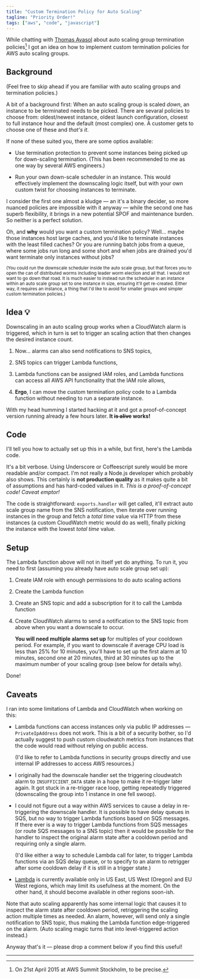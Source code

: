 ```yaml
---
title: "Custom Termination Policy for Auto Scaling"
tagline: "Priority Order!"
tags: ["aws", "code", "javascript"]
---
```


While chatting with [Thomas Avasol](https://twitter.com/avasol) about
auto scaling group termination policies[^1] I got an idea on how to
implement custom termination policies for AWS auto scaling groups.

## Background

(Feel free to skip ahead if you are familiar with auto scaling groups
and termination policies.)

A bit of a background first: When an auto scaling group is scaled
*down*, an instance to be terminated needs to be picked. There are
sevaral policies to choose from: oldest/newest instance, oldest launch
configuration, closest to full instance hour and the default (most
complex) one. A customer gets to choose one of these and *that's
it*.

If none of these suited you, there are some optios available:

* Use termination protection to prevent some instances being picked up
  for down-scaling termination. (This has been recommended to me as
  one way by several AWS engineers.)

* Run your own down-scale scheduler in an instance. This would
  effectively implement the downscaling logic itself, but with your
  own custom twist for choosing instances to terminate.

I consider the first one almost a kludge — an it's a binary decider,
so more nuanced policies are impossible with it anyway — while the
second one has superb flexibility, it brings in a new potential SPOF
and maintenance burden. So neither is a perfect solution.

Oh, and **why** would you want a custom termination policy? Well…
maybe those instances host large caches, and you'd like to terminate
instances with the least filled caches? Or you are running batch jobs
from a queue, where some jobs run long and some short and when jobs
are drained you'd want terminate only instances without jobs?

<small>(You could run the downscale scheduler inside the auto scale
group, but that forces you to open the can of distributed worms
including leader worm election and all that. I would not want to go
down that road. It is much easier to instead run the scheduler in an
instance within an auto scale group set to one instance in size,
ensuring it'll get re-created. Either way, it requires an instance, a
thing that I'd like to avoid for smaller groups and simpler custom
termination policies.)</small>

## Idea &#128161;

Downscaling in an auto scaling group works when a CloudWatch alarm is
triggered, which in turn is set to trigger an scaling action that then
changes the desired instance count.

1. Now… alarms can also send notifications to SNS topics,

2. SNS topics can trigger Lambda functions,

3. Lambda functions can be assigned IAM roles, and Lambda functions
   can access all AWS API functionality that the IAM role allows,

4. **Ergo**, I can move the custom termination policy code to a Lambda
   function without needing to run a separate instance.

With my head humming I started hacking at it and got a
proof-of-concept version running already a few hours later.
**It <strike>is alive</strike> works!**

## Code

I'll tell you how to actually set up this in a while, but first,
here's the Lambda code.

<script src="https://gist.github.com/santtu/7e759d30f11dca78e3cf.js"></script>

It's a bit verbose. Using Underscore or Coffeescript surely would be
more readable and/or compact. I'm not really a Node.js developer which
probably also shows. This certainly is **not production quality** as
it makes quite a bit of assumptions and has hard-coded values in
it. *This is a proof-of-concept code!  Caveat emptor!*

The code is straightforward: `exports.handler` will get called, it'll
extract auto scale group name from the SNS notification, then iterate
over running instances in the group and fetch a *total time* value via
HTTP from these instances (a custom CloudWatch metric would do as
well), finally picking the instance with the lowest *total time*
value.

## Setup

The Lambda function above will not in itself yet do anything. To run
it, you need to first (assuming you already have auto scale group set
up):

1. Create IAM role with enough permissions to do auto scaling actions
2. Create the Lambda function
3. Create an SNS topic and add a subscription for it to call the Lambda
   function
4. Create CloudWatch alarms to send a notification to the SNS topic
   from above when you want a downscale to occur.

   **You will need multiple alarms set up** for multiples of your
   cooldown period. For example, if you want to downscale if average
   CPU load is less than 25% for 10 minutes, you'll have to set up the
   first alarm at 10 minutes, second one at 20 minutes, third at 30
   minutes up to the maximum number of your scaling group (see below
   for details why).

Done!

## Caveats

I ran into some limitations of Lambda and CloudWatch when working on
this:

* Lambda functions can access instances only via public IP addresses —
  `PrivateIpAddress` does not work. This is a bit of a security
  bother, so I'd actually suggest to push custom cloudwatch metrics
  from instances that the code would read without relying on public
  access.

  (I'd like to refer to Lambda functions in security groups directly
  and use internal IP addresses to access AWS resources.)

* I originally had the downscale handler set the triggering cloudwatch
  alarm to `INSUFFICIENT_DATA` state in a hope to make it re-trigger
  later again. It got stuck in a re-trigger race loop, getting
  repeatedly triggered (downscaling the group into 1 instance in one
  fell swoop).

* I could not figure out a way within AWS services to cause a delay in
  re-triggering the downscale handler. It is possible to have delay
  queues in SQS, but no way to trigger Lambda functions based on SQS
  messages. If there ever is a way to trigger Lambda functions from
  SQS messages (or route SQS messages to a SNS topic) then it would be
  possible for the handler to inspect the original alarm state after a
  cooldown period and requiring only a single alarm.

  (I'd like either a way to schedule Lambda call for later, to trigger
  Lambda functions via an SQS delay queue, or to specify to an alarm
  to retrigger after some cooldown delay if it is still in a trigger
  state.)

* [Lambda](http://aws.amazon.com/lambda/) is currently available only
  in US East, US West (Oregon) and EU West regions, which may limit
  its usefulness at the moment. On the other hand, it should become
  available in other regions soon-ish.

Note that auto scaling apparently has some internal logic that causes
it to inspect the alarm state after cooldown period, retriggering the
scaling action multiple times as needed. An alarm, however, will send
only a single notification to SNS topic, thus making the Lambda
function edge-triggered on the alarm. (Auto scaling magic turns that
into level-triggered action instead.)

Anyway that's it — please drop a comment below if you find this
useful!

----

[^1]: On 21st April 2015 at AWS Summit Stockholm, to be precise.
